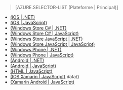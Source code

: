﻿> [AZURE.SELECTOR-LIST (Plateforme | Principal)]
- [(iOS | .NET)](/documentation/articles/mobile-services-dotnet-backend-ios-authorize-users-in-scripts/)
- [(iOS | JavaScript)](/documentation/articles/mobile-services-ios-authorize-users-in-scripts/)
- [(Windows Store C# | .NET)](/documentation/articles/mobile-services-dotnet-backend-windows-store-dotnet-authorize-users-in-scripts/)
- [(Windows Store C# | JavaScript)](/documentation/articles/mobile-services-windows-store-dotnet-authorize-users-in-scripts/)
- [(Windows Store JavaScript | .NET)](/documentation/articles/mobile-services-dotnet-backend-windows-store-javascript-authorize-users-in-scripts/)
- [(Windows Store JavaScript | JavaScript)](/documentation/articles/mobile-services-windows-store-javascript-authorize-users-in-scripts/)
- [(Windows Phone | .NET)](/documentation/articles/mobile-services-dotnet-backend-windows-phone-authorize-users-in-scripts/)
- [(Windows Phone | JavaScript)](/documentation/articles/mobile-services-windows-phone-authorize-users-in-scripts/)
- [(Android | .NET)](/documentation/articles/mobile-services-dotnet-backend-android-authorize-users-in-scripts/)
- [(Android | JavaScript)](/documentation/articles/mobile-services-android-authorize-users-in-scripts/)
- [(HTML | JavaScript)](/documentation/articles/mobile-services-html-authorize-users-in-scripts/)
- [(IOS Xamarin | JavaScript)](/documentation/articles/partner-xamarin-mobile-services-ios-authorize-users-in-scripts/)
data/)
- [(Xamarin Android | JavaScript)](/documentation/articles/partner-xamarin-mobile-services-android-authorize-users-in-scripts/)

<!--HONumber=47-->
